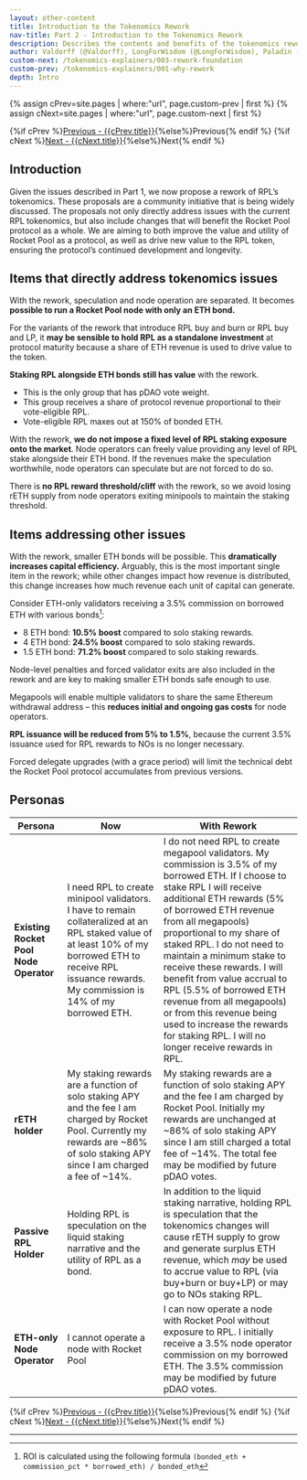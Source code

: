```yaml
---
layout: other-content
title: Introduction to the Tokenomics Rework
nav-title: Part 2 - Introduction to the Tokenomics Rework
description: Describes the contents and benefits of the tokenomics rework at a high level in comparison to the original tokenomics. 
author: Valdorff (@Valdorff), LongForWisdom (@LongForWisdom), Paladin (@Paladin147)
custom-next: /tokenomics-explainers/003-rework-foundation
custom-prev: /tokenomics-explainers/001-why-rework
depth: Intro
---
```


{% assign cPrev=site.pages | where:"url", page.custom-prev | first %}
{% assign cNext=site.pages | where:"url", page.custom-next | first %}

<div class="prev-next-container">
{%if cPrev %}<a href="{{cPrev.url|relative_url}}">Previous - {{cPrev.title}}</a>{%else%}<span>Previous</span>{% endif %}
{%if cNext %}<a href="{{cNext.url|relative_url}}">Next - {{cNext.title}}</a>{%else%}<span>Next</span>{% endif %}
</div>

## Introduction

Given the issues described in Part 1, we now propose a rework of RPL’s tokenomics. These proposals are a community initiative that is being widely discussed. The proposals not only directly address issues with the current RPL tokenomics, but also include changes that will benefit the Rocket Pool protocol as a whole. We are aiming to both improve the value and utility of Rocket Pool as a protocol, as well as drive new value to the RPL token, ensuring the protocol’s continued development and longevity.

## Items that directly address tokenomics issues

With the rework, speculation and node operation are separated. It becomes **possible to run a Rocket Pool node with only an ETH bond.**

For the variants of the rework that introduce RPL buy and burn or RPL buy and LP, it **may be sensible to hold RPL as a standalone investment** at protocol maturity because a share of ETH revenue is used to drive value to the token.

**Staking RPL alongside ETH bonds still has value** with the rework. 
- This is the only group that has pDAO vote weight.
- This group receives a share of protocol revenue proportional to their vote-eligible RPL.
- Vote-eligible RPL maxes out at 150% of bonded ETH.

With the rework, **we do not impose a fixed level of RPL staking exposure onto the market**. Node operators can freely value providing any level of RPL stake alongside their ETH bond. If the revenues make the speculation worthwhile, node operators can speculate but are not forced to do so.

There is **no RPL reward threshold/cliff** with the rework, so we avoid losing rETH supply from node operators exiting minipools to maintain the staking threshold.

## Items addressing other issues

With the rework, smaller ETH bonds will be possible. This **dramatically increases capital efficiency.** Arguably, this is the most important single item in the rework; while other changes impact how revenue is distributed, this change increases how much revenue each unit of capital can generate.

Consider ETH-only validators receiving a 3.5% commission on borrowed ETH with various bonds[^1]:
* 8 ETH bond: **10.5% boost** compared to solo staking rewards.
* 4 ETH bond: **24.5% boost** compared to solo staking rewards.
* 1.5 ETH bond: **71.2% boost** compared to solo staking rewards.

Node-level penalties and forced validator exits are also included in the rework and are key to making smaller ETH bonds safe enough to use.

Megapools will enable multiple validators to share the same Ethereum withdrawal address – this **reduces initial and ongoing gas costs** for node operators.

**RPL issuance will be reduced from 5% to 1.5%**, because the current 3.5% issuance used for RPL rewards to NOs is no longer necessary.

Forced delegate upgrades (with a grace period) will limit the technical debt the Rocket Pool protocol accumulates from previous versions.

## Personas

|Persona|Now|With Rework|
|-|-|-|
|**Existing Rocket Pool Node Operator**|I need RPL to create minipool validators. I have to remain collateralized at an RPL staked value of at least 10% of my borrowed ETH to receive RPL issuance rewards. My commission is 14% of my borrowed ETH.|I do not need RPL to create megapool validators. My commission is 3.5% of my borrowed ETH. If I choose to stake RPL I will receive additional ETH rewards (5% of borrowed ETH revenue from all megapools) proportional to my share of staked RPL. I do not need to maintain a minimum stake to receive these rewards. I will benefit from value accrual to RPL (5.5% of borrowed ETH revenue from all megapools) or from this revenue being used to increase the rewards for staking RPL. I will no longer receive rewards in RPL.
|**rETH holder**|My staking rewards are a function of solo staking APY and the fee I am charged by Rocket Pool. Currently my rewards are ~86% of solo staking APY since I am charged a fee of ~14%.|My staking rewards are a function of solo staking APY and the fee I am charged by Rocket Pool. Initially my rewards are unchanged at ~86% of solo staking APY since I am still charged a total fee of ~14%. The total fee may be modified by future pDAO votes.|
|**Passive RPL Holder**|Holding RPL is speculation on the liquid staking narrative and the utility of RPL as a bond.|In addition to the liquid staking narrative, holding RPL is speculation that the tokenomics changes will cause rETH supply to grow and generate surplus ETH revenue, which *may* be used to accrue value to RPL (via buy+burn or buy+LP) or may go to NOs staking RPL.|
|**ETH-only Node Operator**|I cannot operate a node with Rocket Pool|I can now operate a node with Rocket Pool without exposure to RPL. I initially receive a 3.5% node operator commission on my borrowed ETH. The 3.5% commission may be modified by future pDAO votes.|



<div class="prev-next-container">
{%if cPrev %}<a href="{{cPrev.url|relative_url}}">Previous - {{cPrev.title}}</a>{%else%}<span>Previous</span>{% endif %}
{%if cNext %}<a href="{{cNext.url|relative_url}}">Next - {{cNext.title}}</a>{%else%}<span>Next</span>{% endif %}
</div>

---

[^1]: ROI is calculated using the following formula `(bonded_eth + commission_pct * borrowed_eth) / bonded_eth` 